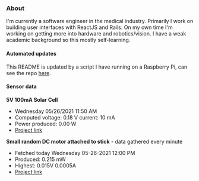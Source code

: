 ### About
I'm currently a software engineer in the medical industry. Primarily I work on building user interfaces with ReactJS and Rails. On my own time I'm working on getting more into hardware and robotics/vision. I have a weak academic background so this mostly self-learning.

#### Automated updates
This README is updated by a script I have running on a Raspberry Pi, can see the repo [here](https://github.com/jdc-cunningham/raspi-git-repo-updater).

#### Sensor data
**5V 100mA Solar Cell**
- Wednesday 05/26/2021 11:50 AM
- Computed voltage: 0.18 V current: 10 mA
- Power produced: 0.00 W
- [Project link](https://github.com/jdc-cunningham/raspisolarplotter)

**Small random DC motor attached to stick** - data gathered every minute
- Fetched today Wednesday 05-26-2021 12:00 PM
- Produced: 0.215 mW
- Highest: 0.015V 0.0005A
- [Project link](https://github.com/jdc-cunningham/turbine-raspi)